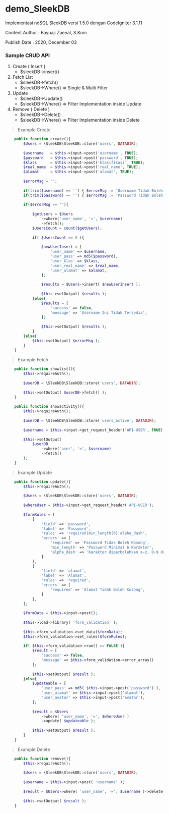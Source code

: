 # demo_SleekDB
Implementasi noSQL SleekDB versi 1.5.0 dengan CodeIgniter 3.1.11

Content Author : Bayuaji Zaenal, S.Kom

Publish Date : 2020, December 03

### Sample CRUD API

1. Create ( Insert )
    * $sleekDB->insert()
2. Fetch List
    * $sleekDB->fetch()
    * $sleekDB->Where() => Single & Multi Filter
3. Update
    * $sleekDB->Update()
    * $sleekDB->Where() => Filter Implementation inside Update
4. Remove ( Delete )
    * $sleekDB->Delete()
    * $sleekDB->Where() => Filter Implementation inside Delete

> Example Create

```php
	public function create(){		
		$Users = \SleekDB\SleekDB::store('users', DATADIR);
		
		$username 	= $this->input->post('username', TRUE);
		$password 	= $this->input->post('password', TRUE);
		$klass	  	= $this->input->post('klasifikasi', TRUE);
		$real_name	= $this->input->post('real_name', TRUE);
		$alamat		= $this->input->post('alamat', TRUE);
		
		$errorMsg = '';
		
		if(trim($username) == '') { $errorMsg .= 'Username Tidak Boleh Kosong<br/>'; }
		if(trim($password) == '') { $errorMsg .= 'Password Tidak Boleh Kosong<br/>'; }
		
		if($errorMsg == ''){
		
			$getUsers = $Users
				->where('user_name', '=', $username)
				->fetch();
			$UsersCount = count($getUsers);
			
			if( $UsersCount == 0 ){
			
				$newUserInsert = [
					'user_name' => $username,
					'user_pass' => md5($password),
					'user_klas' => $klass,
					'user_real_name' => $real_name,
					'user_alamat' => $alamat,
				];
				
				$results = $Users->insert( $newUserInsert );
			
				$this->setOutput( $results );
			}else{
				$results = [
					'success' => false,
					'message' => 'Username Ini Tidak Tersedia',
				];
				
				$this->setOutput( $results );
			}
		}else{
			$this->setOutput( $errorMsg );
		}
	}
```

> Example Fetch

```php
	public function showlist(){
		$this->requireAuth();
		
		$userDB = \SleekDB\SleekDB::store('users', DATADIR);
		
		$this->setOutput( $userDB->fetch() );
	}
	
	public function showactivity(){
		$this->requireAuth();
		
		$userDB = \SleekDB\SleekDB::store('users_active', DATADIR);
		
		$username = $this->input->get_request_header('API-USER', TRUE);
		
		$this->setOutput( 
			$userDB
				->where('user', '=', $username)
				->fetch() 
		);
	}
```

> Example Update

```php
	public function update(){
		$this->requireAuth();
		
		$Users = \SleekDB\SleekDB::store('users', DATADIR);
		
		$whereUser = $this->input->get_request_header('API-USER');
		
		$formRules = [
			[
				'field' => 'password',
				'label' => 'Password',
				'rules' => 'required|min_length[6]|alpha_dash',
				'errors' => [
					'required' => 'Password Tidak Boleh Kosong',
					'min_length' => 'Password Minimal 6 Karakter',
					'alpha_dash' => 'Karakter diperbolehkan a-z, 0-9 dan _ '
				]
			],
			[
				'field' => 'alamat',
				'label' => 'Alamat',
				'rules' => 'required',
				'errors' => [
					'required' => 'Alamat Tidak Boleh Kosong',
				]
			],
		];
		
		$formData = $this->input->post();
		
		$this->load->library( 'form_validation' );
		
		$this->form_validation->set_data($formData);
		$this->form_validation->set_rules($formRules);
		
		if( $this->form_validation->run() == FALSE ){
			$result = [
				'success' => false,
				'message' => $this->form_validation->error_array()
			];
			
			$this->setOutput( $result );
		}else{
			$updateable = [
				'user_pass' => md5( $this->input->post('password') ),
				'user_alamat' => $this->input->post('alamat'),
				'user_avatar' => $this->input->post('avatar'),
			];
			
			$result = $Users
				->where( 'user_name', '=', $whereUser )
				->update( $updateable );
			
			$this->setOutput( $result );
		}
	}
```

> Example Delete

```php
	public function remove(){
		$this->requireAuth();
		
		$Users = \SleekDB\SleekDB::store('users', DATADIR);
		
		$username = $this->input->post( 'username' );
		
		$result = $Users->where( 'user_name', '=', $username )->delete();
		
		$this->setOutput( $result );
	}
```
